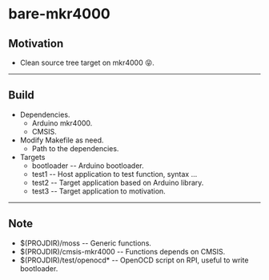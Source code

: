 # bare-mkr4000
## Motivation
*  Clean source tree target on mkr4000 😝.

----
## Build
*  Dependencies.
   *  Arduino mkr4000.
   *  CMSIS.
*  Modify Makefile as need.
   *  Path to the dependencies.
*  Targets
   *  bootloader -- Arduino bootloader.
   *  test1 -- Host application to test function, syntax ...
   *  test2 -- Target application based on Arduino library.
   *  test3 -- Target application to motivation.

----
## Note
*  $(PROJDIR)/moss -- Generic functions.
*  $(PROJDIR)/cmsis-mkr4000 -- Functions depends on CMSIS.
*  $(PROJDIR)/test/openocd* -- OpenOCD script on RPI, useful to write bootloader.
